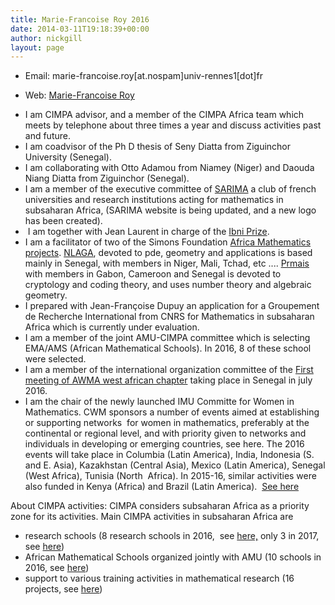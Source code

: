 ```yaml
---
title: Marie-Francoise Roy 2016
date: 2014-03-11T19:18:39+00:00
author: nickgill
layout: page
---
```


 * Email: marie-francoise.roy[at.nospam]univ-rennes1[dot]fr</i></p>
 * Web: <a href = "http://perso.univ-rennes1.fr/marie-francoise.roy/">Marie-Francoise Roy</a>

<ul>
      <li>I am CIMPA advisor, and a member of the CIMPA Africa team
        which meets by telephone about three times a year and discuss
        activities past and future.
      </li>
      <li> I am coadvisor of the Ph D thesis of Seny Diatta from
        Ziguinchor University (Senegal).</li>
      <li>I am collaborating with Otto Adamou from Niamey (Niger) and
        Daouda Niang Diatta from Ziguinchor (Senegal).<br>
      </li>
      <li> I am a member of the executive committee of <a href="http://sarima.edu-math.org/" target="_blank">SARIMA</a>
        a club of french universities and research institutions acting
        for mathematics in subsaharan Africa,
        (SARIMA website is being updated, and a new logo has been
        created). <br>
      </li>
      <li>&nbsp;I am together with Jean Laurent in charge of the <a href="http://www.univ-orleans.fr/prixibni" target="_blank">Ibni Prize</a>. </li>
      <li>I am a facilitator of two of the Simons Foundation <a href="https://www.simonsfoundation.org/mathematics-and-physical-science/funding-to-institutions/africa-mathematics-project-awardees/" target="_blank">Africa
          Mathematics projects</a>. <a href="http://nlaga-simons.ucad.sn/%3E" target="_blank">NLAGA</a>, devoted to
        pde, geometry and applications is based mainly in Senegal, with
        members in Niger, Mali, Tchad, etc .... <a href="https://sites.google.com/site/ezometony/home/prmais" target="_blank">Prmais</a>
        with members in Gabon, Cameroon and Senegal is devoted to
        cryptology and coding theory, and uses number theory and
        algebraic geometry.<br>
      </li>
      <li> I prepared with Jean-Françoise Dupuy an application for a
        Groupement de Recherche International from CNRS for Mathematics
        in subsaharan Africa which is currently under evaluation.
      </li>
      <li>I am a member of the joint AMU-CIMPA committee which is
        selecting EMA/AMS (African Mathematical Schools). In 2016, 8 of
        these school were selected.<br>
      </li>
      <li>I am a member of the international organization committee of
        the <a href="http://africanwomeninmath.org/activities/meeting/first-meeting-awma-west-african-chapter" target="_blank">First
          meeting of AWMA west african chapter</a> taking place in
        Senegal in july 2016.<br>
      </li>
      <li>I am the chair of the newly launched IMU Committe for Women in
        Mathematics. CWM sponsors a number of events aimed at
        establishing or supporting networks&nbsp; for women in mathematics,
        preferably at the continental or regional level, and with
        priority given to networks and individuals in developing or
        emerging countries, see here. The 2016 events will take place in
        Columbia (Latin America), India, Indonesia (S. and E. Asia),
        Kazakhstan (Central Asia), Mexico (Latin America), Senegal (West
        Africa), Tunisia (North&nbsp; Africa). In 2015-16, similar activities
        were also funded in Kenya (Africa) and Brazil (Latin America).&nbsp;
        <a href="http://www.mathunion.org/cwm/home/" target="_blank">See here</a><br>
      </li>
    </ul>
    <p> About CIMPA activities: CIMPA considers subsaharan Africa as a priority zone for its activities. Main CIMPA activities in subsaharan Africa are
    </p>
    <ul>
      <li>research schools (8 research schools in 2016,&nbsp; see <a href="http://www.cimpa-icpam.org/ecoles-de-recherche/ecoles-de-recherche-2016/programme-2016-par-region/" target="_blank">here,</a>
        only 3 in 2017, see <a href="http://www.cimpa-icpam.org/ecoles-de-recherche/ecoles-de-recherche-2017/programme-2017-par-region/" target="_blank">here</a>)
        <a href="http://www.cimpa-icpam.org/ecoles-de-recherche/ecoles-de-recherche-2016/programme-2016-par-region/" target="_blank"><br>
        </a></li>
      <li>African Mathematical Schools organized jointly with AMU (10
        schools in 2016, see <a href="http://www.cimpa-icpam.org/activites-par-region/afrique-subsaharienne/article/african-mathematical-schools-ams" target="_blank">here</a>)
      </li>
      <li>support to various training activities in mathematical
        research (16 projects, see <a href="http://org/activites-par-region/afrique-subsaharienne/article/annee-en-cours-et-prospectives-789?lang=fr" target="_blank">here</a>)
        <br>
      </li>
    </ul>


